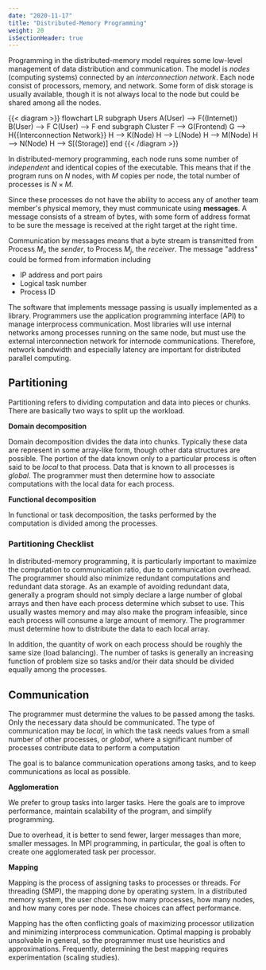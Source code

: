 ```yaml
---
date: "2020-11-17"
title: "Distributed-Memory Programming"
weight: 20
isSectionHeader: true
---
```


Programming in the distributed-memory model requires some low-level management of data distribution and communication.  The model is  _nodes_ (computing systems) connected by an  _interconnection network_.  Each node consist of processors, memory, and network.  Some form of disk storage is usually available, though it is not always local to the node but could be shared among all the nodes.

{{< diagram >}}
flowchart LR
   subgraph Users
       A(User) --> F((Internet))
       B(User) --> F
       C(User) --> F
    end
    subgraph Cluster
       F --> G(Frontend)
       G --> H{{Interconnection Network}}
       H --> K(Node)
       H --> L(Node)
       H --> M(Node)
       H --> N(Node)
       H --> S[(Storage)]
    end
{{< /diagram >}}

In distributed-memory programming, each node runs some number of _independent_ and identical copies of the executable. This means that if the program runs on $N$ nodes, with $M$ copies per node, the total number of processes is $N \times M$.

Since these processes do not have the ability to access any of another team member's physical memory, they must communicate using **messages**.  A message consists of a stream of bytes, with some form of address format to be sure the message is received at the right target at the right time. 

Communication by messages means that a byte stream is transmitted from Process $M_i$, the _sender_, to  Process $M_j$, the _receiver_. The message "address" could be formed from information including
- IP address and port pairs
- Logical task number
- Process ID

The software that implements message passing is usually implemented as a library.  Programmers use the application programming interface (API) to manage interprocess communication.  Most libraries will use internal networks among processes running on the same node, but must use the external interconnection network for internode communications.  Therefore, network bandwidth and especially latency are important for distributed parallel computing.

## Partitioning

Partitioning refers to dividing computation and data into pieces or chunks. There are basically two ways to split up the workload.

**Domain decomposition**

Domain decomposition divides the data into chunks.  Typically these data are represent in some array-like form, though other data structures are possible.  The portion of the data known only to a particular process is often said to be _local_ to that process.  Data that is known to all processes is _global_.  The programmer must then determine how to associate computations with the local data for each process.

**Functional decomposition**

In functional or task decomposition, the tasks performed by the computation is divided among the processes.

### Partitioning Checklist

In distributed-memory programming, it is particularly important to maximize the computation to communication ratio, due to communication overhead.  The programmer should also minimize redundant computations and redundant data storage. As an example of avoiding redundant data, generally a program should not simply declare a large number of global arrays and then have each process determine which subset to use.  This usually wastes memory and may also make the program infeasible, since each process will consume a large amount of memory.  The programmer must determine how to distribute the data to each local array.

In addition, the quantity of work on each process should be roughly the same size (load balancing).  The number of tasks is generally an increasing function of problem size so tasks and/or their data should be divided equally among the processes.

## Communication

The programmer must determine the values to be passed among the tasks.  Only the necessary data should be communicated.  The type of communication may be _local_, in which the task needs values from a small number of other processes, or _global_,  where a significant number of processes contribute data to perform a computation

The goal is to balance communication operations among tasks, and to keep communications as local as possible.

**Agglomeration**

We prefer to group tasks into larger tasks.  Here the goals are to improve performance, maintain scalability of the program, and simplify programming.

Due to overhead, it is better to send fewer, larger messages than more, smaller messages.  In MPI programming, in particular, the goal is often to create one agglomerated task per processor.

**Mapping**

Mapping is the process of assigning tasks to processes or threads. For threading (SMP), the mapping done by operating system. In a distributed memory system, the user chooses how many processes, how many nodes, and how many cores per node.  These choices can affect performance.

Mapping has the often conflicting goals of maximizing processor utilization and minimizing interprocess communication.  Optimal mapping is probably unsolvable in general, so the programmer must use heuristics and approximations.  Frequently, determining the best mapping requires experimentation (scaling studies).

